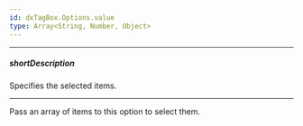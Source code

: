 ```yaml
---
id: dxTagBox.Options.value
type: Array<String, Number, Object>
---
```

---
##### shortDescription
Specifies the selected items.

---
Pass an array of items to this option to select them.